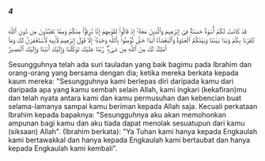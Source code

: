 ##### 4

<span class="ayah">قَدْ كَانَتْ لَكُمْ أُسْوَةٌ حَسَنَةٌۭ فِىٓ إِبْرَٰهِيمَ وَٱلَّذِينَ مَعَهُۥٓ إِذْ قَالُوا۟ لِقَوْمِهِمْ إِنَّا بُرَءَٰٓؤُا۟ مِنكُمْ وَمِمَّا تَعْبُدُونَ مِن دُونِ ٱللَّهِ كَفَرْنَا بِكُمْ وَبَدَا بَيْنَنَا وَبَيْنَكُمُ ٱلْعَدَٰوَةُ وَٱلْبَغْضَآءُ أَبَدًا حَتَّىٰ تُؤْمِنُوا۟ بِٱللَّهِ وَحْدَهُۥٓ إِلَّا قَوْلَ إِبْرَٰهِيمَ لِأَبِيهِ لَأَسْتَغْفِرَنَّ لَكَ وَمَآ أَمْلِكُ لَكَ مِنَ ٱللَّهِ مِن شَىْءٍۢ ۖ رَّبَّنَا عَلَيْكَ تَوَكَّلْنَا وَإِلَيْكَ أَنَبْنَا وَإِلَيْكَ ٱلْمَصِيرُ</span>

<span class="ayah_translation">Sesungguhnya telah ada suri tauladan yang baik bagimu pada Ibrahim dan orang-orang yang bersama dengan dia; ketika mereka berkata kepada kaum mereka: "Sesungguhnya kami berlepas diri daripada kamu dari daripada apa yang kamu sembah selain Allah, kami ingkari (kekafiran)mu dan telah nyata antara kami dan kamu permusuhan dan kebencian buat selama-lamanya sampai kamu beriman kepada Allah saja. Kecuali perkataan Ibrahim kepada bapaknya: "Sesungguhnya aku akan memohonkan ampunan bagi kamu dan aku tiada dapat menolak sesuatupun dari kamu (siksaan) Allah". (Ibrahim berkata): "Ya Tuhan kami hanya kepada Engkaulah kami bertawakkal dan hanya kepada Engkaulah kami bertaubat dan hanya kepada Engkaulah kami kembali".</span>
